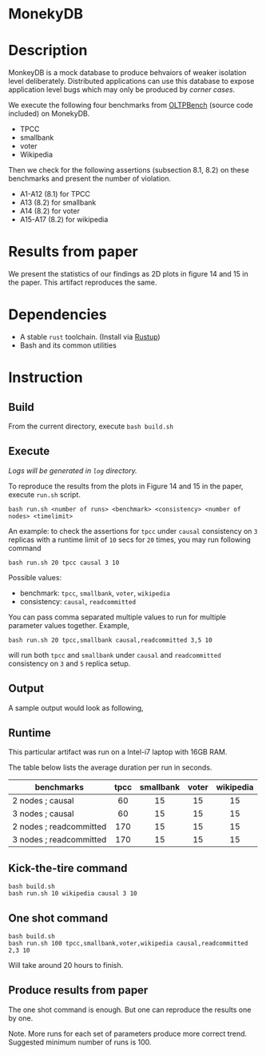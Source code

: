 MonekyDB
========

# Description
MonkeyDB is a mock database to produce behvaiors of weaker isolation level deliberately.
Distributed applications can use this database to expose application level bugs which may only be produced by _corner cases_.

We execute the following four benchmarks from [OLTPBench](https://github.com/oltpbenchmark/oltpbench) (source code included) on MonekyDB.
- TPCC
- smallbank
- voter
- Wikipedia

Then we check for the following assertions (subsection 8.1, 8.2) on these benchmarks and present the number of violation.
- A1-A12 (8.1) for TPCC
- A13 (8.2) for smallbank
- A14 (8.2) for voter
- A15-A17 (8.2) for wikipedia

# Results from paper
We present the statistics of our findings as 2D plots in figure 14 and 15 in the paper. This artifact reproduces the same.

# Dependencies
- A stable `rust` toolchain. (Install via [Rustup](https://www.rust-lang.org/tools/install))
- Bash and its common utilities

# Instruction

## Build

From the current directory, execute `bash build.sh`

## Execute

_Logs will be generated in `log` directory._

To reproduce the results from the plots in Figure 14 and 15 in the paper, execute `run.sh` script.

`bash run.sh <number of runs> <benchmark> <consistency> <number of nodes> <timelimit>`

An example: to check the assertions for `tpcc` under `causal` consistency on `3` replicas with a runtime limit of `10` secs for `20` times, you may run following command

`bash run.sh 20 tpcc causal 3 10`

Possible values:
- benchmark: `tpcc`, `smallbank`, `voter`, `wikipedia`
- consistency: `causal`, `readcommitted`

You can pass comma separated multiple values to run for multiple parameter values together. Example,

`bash run.sh 20 tpcc,smallbank causal,readcommitted 3,5 10`

will run both `tpcc` and `smallbank` under `causal` and `readcommitted` consistency on `3` and `5` replica setup.

## Output

A sample output would look as following,

## Runtime
This particular artifact was run on a Intel-i7 laptop with 16GB RAM.

The table below lists the average duration per run in seconds.

| benchmarks | tpcc | smallbank | voter | wikipedia |
|-|:-:|:-:|:-:|:-:|
| 2 nodes ; causal | 60 | 15 | 15 | 15 |
| 3 nodes ; causal | 60 | 15 | 15 | 15 |
| 2 nodes ; readcommitted | 170 | 15 | 15 | 15 |
| 3 nodes ; readcommitted | 170 | 15 | 15 | 15 |

## Kick-the-tire command

```
bash build.sh
bash run.sh 10 wikipedia causal 3 10
```

## One shot command

```
bash build.sh
bash run.sh 100 tpcc,smallbank,voter,wikipedia causal,readcommitted 2,3 10
```

Will take around 20 hours to finish.

## Produce results from paper

The one shot command is enough. But one can reproduce the results one by one.

Note. More runs for each set of parameters produce more correct trend. Suggested minimum number of runs is 100.
